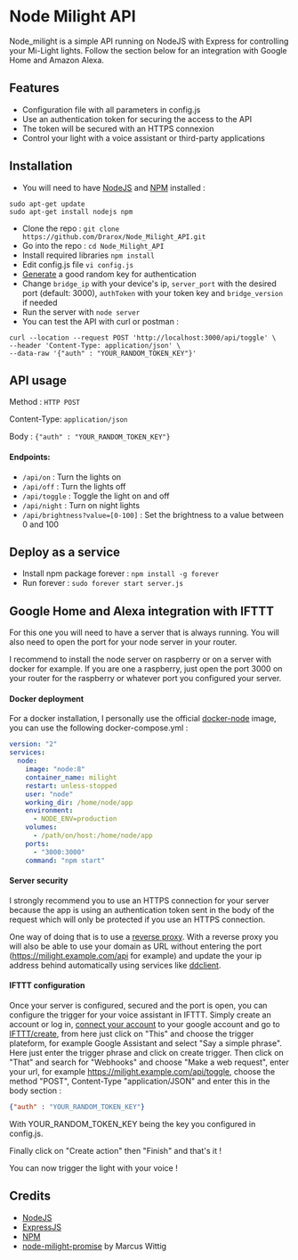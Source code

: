 # Node Milight API

Node_milight is a simple API running on NodeJS with Express for controlling your Mi-Light lights. Follow the section below for an integration with Google Home and Amazon Alexa.

## Features

- Configuration file with all parameters in config.js
- Use an authentication token for securing the access to the API
- The token will be secured with an HTTPS connexion
- Control your light with a voice assistant or third-party applications

## Installation

- You will need to have [NodeJS](https://nodejs.org/en/download/) and [NPM](https://www.npmjs.com/get-npm) installed :
```shell script
sudo apt-get update 
sudo apt-get install nodejs npm
```
- Clone the repo : `git clone https://github.com/Drarox/Node_Milight_API.git`
- Go into the repo : `cd Node_Milight_API`
- Install required libraries `npm install`
- Edit config.js file `vi config.js`
- [Generate](https://www.allkeysgenerator.com/Random/Security-Encryption-Key-Generator.aspx) a good random key for authentication
- Change `bridge_ip` with your device's ip, `server_port` with the desired port (default: 3000), `authToken` with your token key and `bridge_version` if needed
- Run the server with `node server`
- You can test the API with curl or postman :
```curl
curl --location --request POST 'http://localhost:3000/api/toggle' \
--header 'Content-Type: application/json' \
--data-raw '{"auth" : "YOUR_RANDOM_TOKEN_KEY"}'
```

## API usage

Method : `HTTP POST`

Content-Type: `application/json`

Body : `{"auth" : "YOUR_RANDOM_TOKEN_KEY"}`

#### Endpoints:
- `/api/on` : Turn the lights on
- `/api/off` : Turn the lights off
- `/api/toggle` : Toggle the light on and off
- `/api/night` : Turn on night lights
- `/api/brightness?value=[0-100]` : Set the brightness to a value between 0 and 100

## Deploy as a service
- Install npm package forever : `npm install -g forever`
- Run forever : `sudo forever start server.js`

## Google Home and Alexa integration with IFTTT

For this one you will need to have a server that is always running. You will also need to open the port for your node server in your router.

I recommend to install the node server on raspberry or on a server with docker for example.
If you are one a raspberry, just open the port 3000 on your router for the raspberry or whatever port you configured your server.

#### Docker deployment
For a docker installation, I personally use the official [docker-node](https://github.com/nodejs/docker-node) image, you can use the following docker-compose.yml :
 ```yml
 version: "2"
 services:
   node:
     image: "node:8"
     container_name: milight
     restart: unless-stopped
     user: "node"
     working_dir: /home/node/app
     environment:
       - NODE_ENV=production
     volumes:
       - /path/on/host:/home/node/app
     ports:
       - "3000:3000"
     command: "npm start"
 ```
#### Server security

I strongly recommend you to use an HTTPS connection for your server because the app is using an authentication token sent in the body of the request which will only be protected if you use an HTTPS connection.

One way of doing that is to use a [reverse proxy](https://docs.nginx.com/nginx/admin-guide/web-server/reverse-proxy/).
With a reverse proxy you will also be able to use your domain as URL without entering the port (https://milight.example.com/api for example) and update the your ip address behind automatically using services like [ddclient](https://github.com/ddclient/ddclient).

#### IFTTT configuration

Once your server is configured, secured and the port is open, you can configure the trigger for your voice assistant in IFTTT.
Simply create an account or log in, [connect your account](https://support.google.com/pixelphone/answer/7194656) to your google account and go to [IFTTT/create](https://ifttt.com/create/), from here just click on "This" and choose the trigger plateform, for example Google Assistant and select "Say a simple phrase". Here just enter the trigger phrase and click on create trigger. Then click on "That" and search for "Webhooks" and choose "Make a web request", enter your url, for example https://milight.example.com/api/toggle, choose the method "POST", Content-Type "application/JSON" and enter this in the body section :
```json
{"auth" : "YOUR_RANDOM_TOKEN_KEY"}
```
With YOUR_RANDOM_TOKEN_KEY being the key you configured in config.js.

Finally click on "Create action" then "Finish" and that's it !

You can now trigger the light with your voice !

## Credits

- [NodeJS](https://nodejs.org/)
- [ExpressJS](https://expressjs.com/)
- [NPM](https://www.npmjs.com/get-npm)
- [node-milight-promise](https://github.com/mwittig/node-milight-promise) by Marcus Wittig